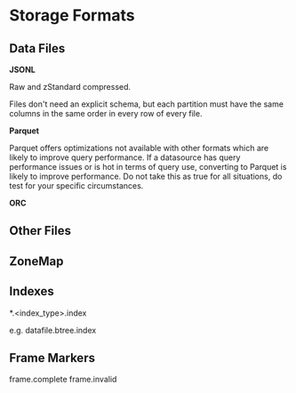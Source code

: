 # Storage Formats

## Data Files

**JSONL**

Raw and zStandard compressed.

Files don't need an explicit schema, but each partition must have the same columns
in the same order in every row of every file.

**Parquet**

Parquet offers optimizations not available with other formats which are likely to
improve query performance. If a datasource has query performance issues or is
hot in terms of query use, converting to Parquet is likely to improve performance.
Do not take this as true for all situations, do test for your specific circumstances.

**ORC**

## Other Files

## ZoneMap

## Indexes

*.<index_type>.index

e.g.
datafile.btree.index

## Frame Markers

frame.complete
frame.invalid